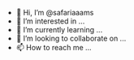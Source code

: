 - 👋 Hi, I’m @safariaaams
- 👀 I’m interested in ...
- 🌱 I’m currently learning ...
- 💞️ I’m looking to collaborate on ...
- 📫 How to reach me ...

<!---
safariaaams/safariaaams is a ✨ special ✨ repository because its `README.md` (this file) appears on your GitHub profile.
You can click the Preview link to take a look at your changes.
--->
